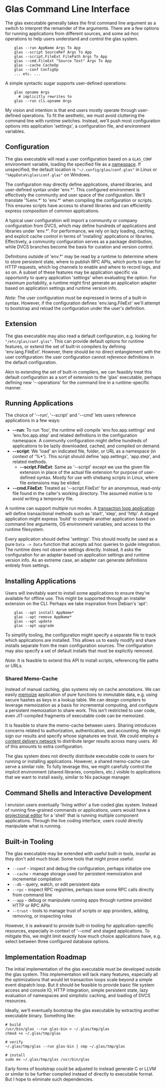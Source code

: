# Glas Command Line Interface

The glas executable generally takes the first command line argument as a switch to interpret the remainder of the arguments. There are a few options for running applications from different sources, and some ad-hoc operations to help users understand and control the glas system. 

        glas --run AppName Args To App
        glas --script SourceRef Args To App
        glas --script.FileExt FilePath Args To App
        glas --cmd.FileExt "Source Text" Args To App 
        glas --cache CacheOp
        glas --conf ConfigOp
        ... etc. ...

A simple syntactic sugar supports user-defined operations:

        glas opname Args
          # implicitly rewrites to
        glas --run cli.opname Args

My vision and intention is that end users mostly operate through user-defined operations. To fit the aesthetic, we must avoid cluttering the command line with runtime switches. Instead, we'll push most configuration options into application 'settings', a configuration file, and environment variables.

## Configuration

The glas executable will read a user configuration based on a `GLAS_CONF` environment variable, loading the specified file as a [namespace](GlasNamespaces.md). If unspecified, the default location is `"~/.config/glas/conf.glas"` in Linux or `"%AppData%\glas\conf.glas"` on Windows.

The configuration may directly define applications, shared libraries, and user-defined syntax under 'env.\*'. This configured environment is effectively the community and user space of the configuration. We'll translate '%env.\*' to 'env.\*' when compiling the configuration or scripts. This ensures scripts have access to shared libraries and can efficiently express composition of common applications.

A typical user configuration will import a community or company configuration from DVCS, which may define hundreds of applications and libraries under 'env.\*'. For performance, we rely on lazy loading, caching, and explicit cache control in terms of 'installing' applications or libraries. Effectively, a community configuration serves as a package distribution, while DVCS branches become the basis for curation and version control.

Definitions outside of 'env.\*' may be read by a runtime to determine where to store persistent state, where to publish RPC APIs, which ports to open for HTTP requests, which log channels to enable and where to record logs, and so on. A subset of these features may be application specific via opportunity to query application 'settings' when evaluating the option. For maximum portability, a runtime might first generate an application adapter based on application settings and runtime version info.

*Note:* The user configuration must be expressed in terms of a built-in syntax. However, if the configuration defines 'env.lang.FileExt' we'll attempt to bootstrap and reload the configuration under the user's definition. 

## Extension

The glas executable may also read a default configuration, e.g. looking for `"/etc/glas/conf.glas"`. This can provide default options for runtime features, or extend the set of built-in compilers by defining 'env.lang.FileExt'. However, there should be no direct entanglement with the user configuration: the user configuration cannot *reference* definitions in the default configuration.

Akin to extending the set of built-in compilers, we can feasibly treat this default configuration as a sort of extension to the 'glas' executable, perhaps defining new '--operations' for the command line in a runtime-specific manner.

## Running Applications

The choice of '--run', '--script' and '--cmd' lets users reference applications in a few ways:

* **--run**: To run 'foo', the runtime will compile 'env.foo.app.settings' and 'env.foo.app.step' and related definitions in the configuration namespace. A community configuration might define hundreds of applications to be lazily downloaded, cached, and compiled on demand.
* **--script**: We 'load' an indicated file, folder, or URL as a namespace (in context of '%\*'). This script should define 'app.settings', 'app.step', and related methods.
  * **--script.FileExt**: Same as '--script' except we use the given file extension in place of the actual file extension for purpose of user-defined syntax. Mostly for use with shebang scripts in Linux, where file extensions may be elided.
* **--cmd.FileExt**: Treated as '--script.FileExt' for an anonymous, read-only file found in the caller's working directory. The assumed motive is to avoid writing a temporary file.

A runtime can support multiple run modes. A [transaction loop application](GlasApps.md) will define transactional methods such as 'start', 'step', and 'http'. A staged application might express 'build' to compile another application based on command line arguments, OS environment variables, and access to the runtime filesystem.

Every application should define 'settings'. This should mostly be used as a pure `Data -> Data` function that accepts ad hoc queries to guide integration. The runtime does not observe settings directly. Instead, it asks the configuration for an adapter based on application settings and runtime version info. As an extreme case, an adapter can generate definitions entirely from settings.

## Installing Applications

Users will inevitably want to install some applications to ensure they're available for offline use. This might be supported through an installer extension on the CLI. Perhaps we take inspiration from Debian's 'apt':

        glas --apt install AppName*
        glas --apt remove AppName*
        glas --apt update
        glas --apt upgrade

To simplify tooling, the configuration might specify a separate file to track which applications are installed. This allows us to easily modify and share installs separate from the main configuration sources. The configuration may also specify a set of default installs that must be explicitly removed. 

*Note:* It is feasible to extend this API to install scripts, referencing file paths or URLs.

### Shared Memo-Cache

Instead of manual caching, glas systems rely on cache annotations. We can easily [memoize](https://en.wikipedia.org/wiki/Memoization) application of pure functions to immutable data, e.g. using secure hashes as keys in a lookup table. We can design compilers to leverage memoization as a basis for incremental computing, and configure a persistent memoization to share work. This isn't restricted to user code, even JIT-compiled fragments of executable code can be memoized. 

It is feasible to share the memo-cache between users. Sharing introduces concerns related to authorization, authentication, and accounting. We might sign our results and specify whose signatures we trust. We could employ a [content delivery network](https://en.wikipedia.org/wiki/Content_delivery_network) to distribute larger results across many users. All of this amounts to extra configuration.

The glas system does not directly distribute executable code to users for running or installing applications. However, a shared memo-cache can serve a similar role. To fully leverage this, we might carefully control the implicit environment (shared libraries, compilers, etc.) visible to applications that we want to install easily, similar to Nix package manager.

## Command Shells and Interactive Development

I envision users eventually 'living within' a live-coded glas system. Instead of running fine-grained commands or applications, users would have a [projectional editor](GlasNotebooks.md) for a 'shell' that is running multiple component applications. Through the live coding interface, users could directly manipulate what is running.

## Built-in Tooling

The glas executable may be extended with useful built-in tools, insofar as they don't add much bloat. Some tools that might prove useful:

* `--conf` - inspect and debug the configuration, perhaps initialize one
* `--cache` - manage storage used for persistent memoization and incremental compilation
* `--db` - query, watch, or edit persistent data
* `--rpc` - inspect RPC registries, perhaps issue some RPC calls directly from command line
* `--app` - debug or manipulate running apps through runtime provided HTTP or RPC APIs
* `--trust` - tools to manage trust of scripts or app providers, adding, removing, or inspecting roles

However, it is awkward to provide built-in tooling for application-specific resources, especially in context of '--cmd' and staged applications. To mitigate this, we might limit exactly how much choice applications have, e.g. select between three configured database options.

## Implementation Roadmap

The initial implementation of the glas executable must be developed outside the glas system. This implementation will lack many features, especially all the optimizations that would let transaction loops scale beyond a simple event dispatch loop. But it should be feasible to provide basic file system access and console IO, HTTP integration, simple persistent state, lazy evaluation of namespaces and simplistic caching, and loading of DVCS resources.

Ideally, we'll eventually bootstrap the glas executable by extracting another executable binary. Something like:

    # build
    /usr/bin/glas --run glas-bin > ~/.glas/tmp/glas
    chmod +x ~/.glas/tmp/glas

    # verify
    ~/.glas/tmp/glas --run glas-bin | cmp ~/.glas/tmp/glas

    # install
    sudo mv ~/.glas/tmp/glas /usr/bin/glas

Early forms of bootstrap could be adjusted to instead generate C or LLVM or similar to be further compiled instead of directly to executable format. But I hope to eliminate such dependencies.
